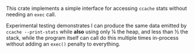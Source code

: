 This crate implements a simple interface for accessing `ccache` stats
without needing an `exec` call.

Experimental testing demonstrates I can produce the same data emitted by
`ccache --print-stats` while **also** using only ¼ the heap, and less
than ½ the stack, while the program itself can call do this multiple
times in-process without adding an `exec()` penalty to everything.
